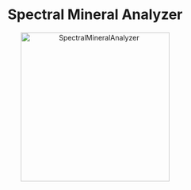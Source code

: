 

<div style="text-align: center;">
<h1>Spectral Mineral Analyzer </h1>
<img src="https://i.ibb.co/ssmGtV9/logo-jpg.jpg" alt="SpectralMineralAnalyzer" width="300" height="300">
</div>

<!-- <h2 align="center">Processing and gridding spatial data, machine-learning style</h2> -->

<!-- <p align="center">
<a href="https://www.fatiando.org/verde"><strong>Documentation</strong> (latest)</a> •
<a href="https://www.fatiando.org/verde/dev"><strong>Documentation</strong> (main branch)</a> •
<a href="https://github.com/fatiando/verde/blob/main/CONTRIBUTING.md"><strong>Contributing</strong></a> •
<a href="https://www.fatiando.org/contact/"><strong>Contact</strong></a>
</p> -->
